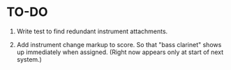 TO-DO
=====

1.  Write test to find redundant instrument attachments.

2.  Add instrument change markup to score.
    So that "bass clarinet" shows up immediately when assigned.
    (Right now appears only at start of next system.)
